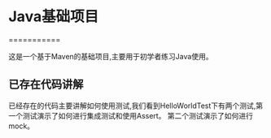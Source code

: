 # Java基础项目
===========

这是一个基于Maven的基础项目,主要用于初学者练习Java使用。

## 已存在代码讲解

已经存在的代码主要讲解如何使用测试,我们看到HelloWorldTest下有两个测试,第一个测试演示了如何进行集成测试和使用Assert。
第二个测试演示了如何进行mock。